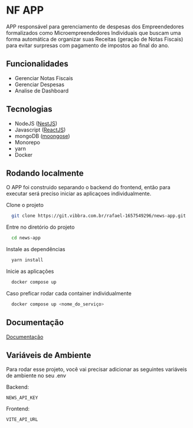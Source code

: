 # NF APP

APP responsável para gerenciamento de despesas dos Empreendedores formalizados como Microempreendedores Individuais que buscam uma forma automática de organizar suas Receitas (geração de Notas Fiscais) para evitar surpresas com pagamento de impostos ao final do ano.

## Funcionalidades

- Gerenciar Notas Fiscais
- Gerenciar Despesas
- Analise de Dashboard

## Tecnologias

- NodeJS ([NestJS](https://nestjs.com/))
- Javascript ([ReactJS](https://pt-br.legacy.reactjs.org/))
- mongoDB ([moongose](https://mongoosejs.com/))
- Monorepo
- yarn
- Docker

## Rodando localmente

O APP foi construido separando o backend do frontend, então para executar será preciso iniciar as aplicaçoes individualmente.

Clone o projeto

```bash
  git clone https://git.vibbra.com.br/rafael-1657549296/news-app.git
```

Entre no diretório do projeto

```bash
  cd news-app
```

Instale as dependências

```bash
  yarn install
```

Inicie as aplicações

```bash
  docker compose up
```

Caso preficar rodar cada container individualmente

```bash
  docker compose up <nome_do_serviço>
```

## Documentação

[Documentação](https://news-app-backend.rbmdev.com.br/api)

## Variáveis de Ambiente

Para rodar esse projeto, você vai precisar adicionar as seguintes variáveis de ambiente no seu .env

Backend:

`NEWS_API_KEY`

Frontend:

`VITE_API_URL`
